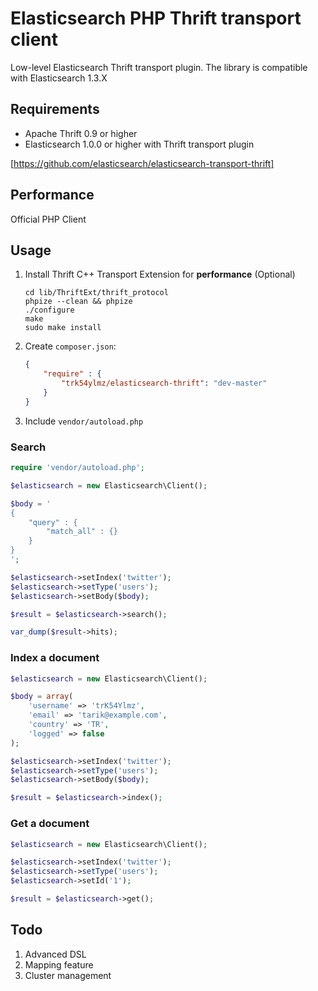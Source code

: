Elasticsearch PHP Thrift transport client
========================

Low-level Elasticsearch Thrift transport plugin. The library is compatible with Elasticsearch 1.3.X

## Requirements

* Apache Thrift 0.9 or higher
* Elasticsearch 1.0.0 or higher with Thrift transport plugin

[https://github.com/elasticsearch/elasticsearch-transport-thrift]

## Performance

Official PHP Client


## Usage

1. Install Thrift C++ Transport Extension for **performance** (Optional)

    ```shell
    cd lib/ThriftExt/thrift_protocol
    phpize --clean && phpize
    ./configure
    make
    sudo make install
    ```
2. Create `composer.json`:

    ```json
    {
        "require" : {
            "trk54ylmz/elasticsearch-thrift": "dev-master"
        }
    }
    ```
3. Include `vendor/autoload.php`


### Search

```php
require 'vendor/autoload.php';

$elasticsearch = new Elasticsearch\Client();

$body = '
{
    "query" : {
        "match_all" : {}
    }
}
';

$elasticsearch->setIndex('twitter');
$elasticsearch->setType('users');
$elasticsearch->setBody($body);

$result = $elasticsearch->search();

var_dump($result->hits);
```

### Index a document

```php
$elasticsearch = new Elasticsearch\Client();

$body = array(
    'username' => 'trK54Ylmz',
    'email' => 'tarik@example.com',
    'country' => 'TR',
    'logged' => false
);

$elasticsearch->setIndex('twitter');
$elasticsearch->setType('users');
$elasticsearch->setBody($body);

$result = $elasticsearch->index();
```

### Get a document

```php
$elasticsearch = new Elasticsearch\Client();

$elasticsearch->setIndex('twitter');
$elasticsearch->setType('users');
$elasticsearch->setId('1');

$result = $elasticsearch->get();
```

## Todo

1. Advanced DSL
2. Mapping feature
3. Cluster management

